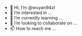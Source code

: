 - 👋 Hi, I’m @wuyan94zl
- 👀 I’m interested in ...
- 🌱 I’m currently learning ...
- 💞️ I’m looking to collaborate on ...
- 📫 How to reach me ...

<!---
wuyan94zl/wuyan94zl is a ✨ special ✨ repository because its `README.md` (this file) appears on your GitHub profile.
You can click the Preview link to take a look at your changes.
--->
